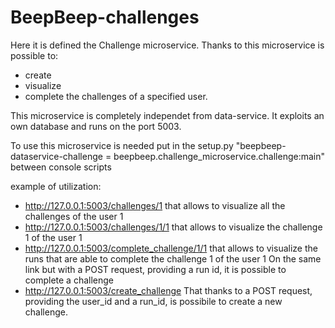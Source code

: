 # BeepBeep-challenges
Here it is defined the Challenge microservice.
Thanks to this microservice is possible to:
-   create
-   visualize
-   complete
the challenges of a specified user.

This microservice is completely independet from data-service.
It exploits an own database and runs on the port 5003.

To use this microservice is needed put in the setup.py "beepbeep-dataservice-challenge = beepbeep.challenge_microservice.challenge:main" between console scripts

example of utilization:
- http://127.0.0.1:5003/challenges/1
  that allows to visualize all the challenges of the user 1
- http://127.0.0.1:5003/challenges/1/1
  that allows to visualize the challenge 1 of the user 1
- http://127.0.0.1:5003/complete_challenge/1/1
  that allows to visualize the runs that are able to complete the challenge 1 of the user 1
  On the same link but with a POST request, providing a run id, it is possible to complete a challenge
- http://127.0.0.1:5003/create_challenge
  That thanks to a POST request, providing the user_id and a run_id, is possibile to create a new challenge.
